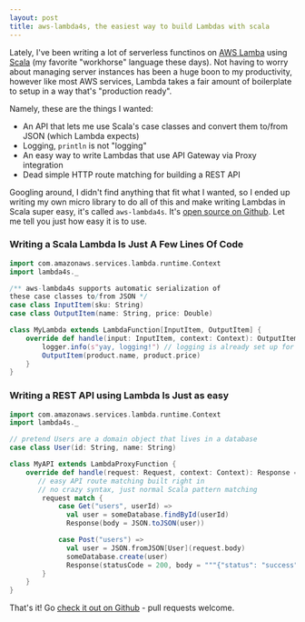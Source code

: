 ```yaml
---
layout: post
title: aws-lambda4s, the easiest way to build Lambdas with scala
---
```


Lately, I've been writing a lot of serverless functinos on [AWS Lamba](https://aws.amazon.com/lambda/) using [Scala](https://www.scala-lang.org/) (my favorite "workhorse" language these days). Not having to worry about managing server instances has been a huge boon to my productivity, however like most AWS services, Lambda takes a fair amount of boilerplate to setup in a way that's "production ready".

Namely, these are the things I wanted:

* An API that lets me use Scala's case classes and convert them to/from JSON (which Lambda expects)
* Logging, `println` is not "logging"
* An easy way to write Lambdas that use API Gateway via Proxy integration
* Dead simple HTTP route matching for building a REST API

Googling around, I didn't find anything that fit what I wanted, so I ended up writing my own micro library to do all of this and make writing Lambdas in Scala super easy, it's called `aws-lambda4s`. It's [open source on Github](https://github.com/jcarver989/aws-lambda4s). Let me tell you just how easy it is to use.

### Writing a Scala Lambda Is Just A Few Lines Of Code

```scala
import com.amazonaws.services.lambda.runtime.Context
import lambda4s._

/** aws-lambda4s supports automatic serialization of
these case classes to/from JSON */
case class InputItem(sku: String)
case class OutputItem(name: String, price: Double)

class MyLambda extends LambdaFunction[InputItem, OutputItem] {
    override def handle(input: InputItem, context: Context): OutputItem = {
        logger.info(s"yay, logging!") // logging is already set up for you
        OutputItem(product.name, product.price)
    }
}
```

### Writing a REST API using Lambda Is Just as easy

```scala
import com.amazonaws.services.lambda.runtime.Context
import lambda4s._

// pretend Users are a domain object that lives in a database
case class User(id: String, name: String)

class MyAPI extends LambdaProxyFunction {
    override def handle(request: Request, context: Context): Response = {
       // easy API route matching built right in
       // no crazy syntax, just normal Scala pattern matching
        request match {
            case Get("users", userId) =>
              val user = someDatabase.findById(userId)
              Response(body = JSON.toJSON(user))

            case Post("users") =>
              val user = JSON.fromJSON[User](request.body)
              someDatabase.create(user)
              Response(statusCode = 200, body = """{"status": "success"}""")
        }
    }
}
```

That's it! Go [check it out on Github](https://github.com/jcarver989/aws-lambda4s) - pull requests welcome.

